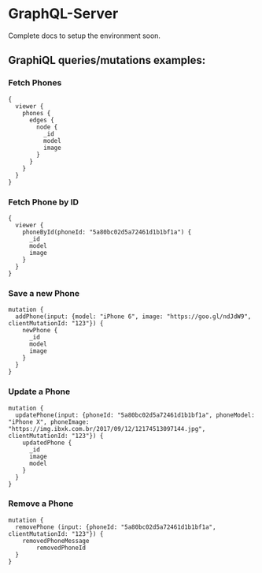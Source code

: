 # GraphQL-Server

Complete docs to setup the environment soon.

## GraphiQL queries/mutations examples:

### Fetch Phones

```
{
  viewer {
    phones {
      edges {
        node {
          _id
          model
          image
        }
      }
    }
  }
}
```


### Fetch Phone by ID

```
{
  viewer {
    phoneById(phoneId: "5a80bc02d5a72461d1b1bf1a") {
      _id
      model
      image
    }
  }
}
```

### Save a new Phone

```
mutation {
  addPhone(input: {model: "iPhone 6", image: "https://goo.gl/ndJdW9", clientMutationId: "123"}) {
    newPhone {
      _id
      model
      image
    }
  }
}
```

### Update a Phone

```
mutation {
  updatePhone(input: {phoneId: "5a80bc02d5a72461d1b1bf1a", phoneModel: "iPhone X", phoneImage: "https://img.ibxk.com.br/2017/09/12/12174513097144.jpg", clientMutationId: "123"}) {
    updatedPhone {
      _id
      image
      model
    }
  }
}
```

### Remove a Phone

```
mutation {
  removePhone (input: {phoneId: "5a80bc02d5a72461d1b1bf1a", clientMutationId: "123"}) {
    removedPhoneMessage
		removedPhoneId
  }
}
```

